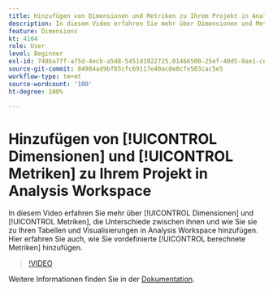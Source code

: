 ```yaml
---
title: Hinzufügen von Dimensionen und Metriken zu Ihrem Projekt in Analysis Workspace
description: In diesem Video erfahren Sie mehr über Dimensionen und Metriken, die Unterschiede zwischen ihnen und wie Sie sie zu Ihren Tabellen und Visualisierungen in Analysis Workspace hinzufügen. Hier erfahren Sie auch, wie Sie vordefinierte berechnete Metriken hinzufügen.
feature: Dimensions
kt: 4104
role: User
level: Beginner
exl-id: 748ba7ff-a75d-4ecb-a5d8-5451d1922725,01466500-25ef-40d5-9ae1-ce1e0e92b0b5
source-git-commit: 84984ad9bf65cfc69117e40ac0e0cfe503cac5e5
workflow-type: tm+mt
source-wordcount: '100'
ht-degree: 100%

---
```


# Hinzufügen von [!UICONTROL Dimensionen] und [!UICONTROL Metriken] zu Ihrem Projekt in Analysis Workspace

In diesem Video erfahren Sie mehr über [!UICONTROL Dimensionen] und [!UICONTROL Metriken], die Unterschiede zwischen ihnen und wie Sie sie zu Ihren Tabellen und Visualisierungen in Analysis Workspace hinzufügen. Hier erfahren Sie auch, wie Sie vordefinierte [!UICONTROL berechnete Metriken] hinzufügen.

>[!VIDEO](https://video.tv.adobe.com/v/30606/?quality=12&learn=on)

Weitere Informationen finden Sie in der [Dokumentation](https://experienceleague.adobe.com/docs/analytics/analyze/analysis-workspace/components/analysis-workspace-components.html?lang=de).
